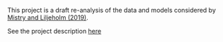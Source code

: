 This project is a draft re-analysis of the data and models considered by [Mistry and Liljeholm (2019)](https://www.nature.com/articles/s41598-019-38560-4).

See the project description [here](Consensus_1.md)
